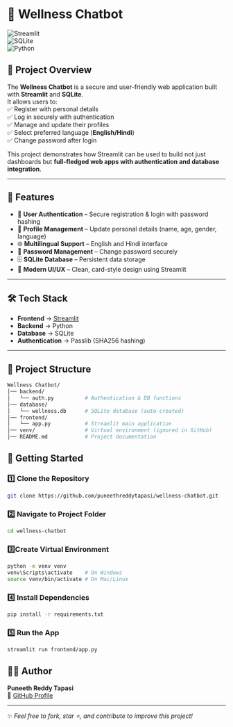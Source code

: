 # 🧘 Wellness Chatbot  

![Streamlit](https://img.shields.io/badge/Framework-Streamlit-FF4B4B?logo=streamlit&logoColor=white)  
![SQLite](https://img.shields.io/badge/Database-SQLite-003B57?logo=sqlite&logoColor=white)  
![Python](https://img.shields.io/badge/Language-Python-3776AB?logo=python&logoColor=white)  

## 📌 Project Overview  
The **Wellness Chatbot** is a secure and user-friendly web application built with **Streamlit** and **SQLite**.  
It allows users to:  
✅ Register with personal details  
✅ Log in securely with authentication  
✅ Manage and update their profiles  
✅ Select preferred language (**English/Hindi**)  
✅ Change password after login  

This project demonstrates how Streamlit can be used to build not just dashboards but **full-fledged web apps with authentication and database integration**.  

---

## 🎯 Features  
- 🔐 **User Authentication** – Secure registration & login with password hashing  
- 👤 **Profile Management** – Update personal details (name, age, gender, language)  
- 🌐 **Multilingual Support** – English and Hindi interface  
- 🔑 **Password Management** – Change password securely  
- 🗄 **SQLite Database** – Persistent data storage  
- 🎨 **Modern UI/UX** – Clean, card-style design using Streamlit  

---

## 🛠 Tech Stack  
- **Frontend** → [Streamlit](https://streamlit.io/)  
- **Backend** → Python  
- **Database** → SQLite  
- **Authentication** → Passlib (SHA256 hashing)  

---

## 📂 Project Structure  

```bash
Wellness Chatbot/
│── backend/
│   └── auth.py          # Authentication & DB functions
│── database/
│   └── wellness.db      # SQLite database (auto-created)
│── frontend/
│   └── app.py           # Streamlit main application
│── venv/                # Virtual environment (ignored in GitHub)
│── README.md            # Project documentation
```

## 🚀 Getting Started  

### 1️⃣ Clone the Repository  
```bash
git clone https://github.com/puneethreddytapasi/wellness-chatbot.git
```
### 2️⃣ Navigate to Project Folder
```bash
cd wellness-chatbot
```
### 3️⃣Create Virtual Environment
```bash
python -m venv venv
venv\Scripts\activate    # On Windows
source venv/bin/activate # On Mac/Linux
```
### 4️⃣ Install Dependencies
```bash
pip install -r requirements.txt
```
### 5️⃣ Run the App
```bash
streamlit run frontend/app.py
```
## 👨‍💻 Author  
**Puneeth Reddy Tapasi**  
📌 [GitHub Profile](https://github.com/puneethreddytapasi)  

---

✨ *Feel free to fork, star ⭐, and contribute to improve this project!*  


